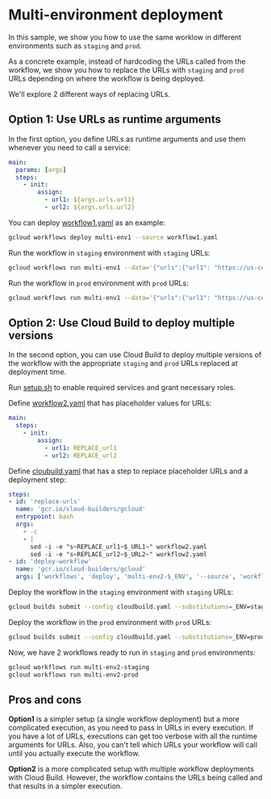 # Multi-environment deployment

In this sample, we show you how to use the same worklow in different
environments such as `staging` and `prod`.

As a concrete example, instead of hardcoding the URLs called from the workflow,
we show you how to replace the URLs with `staging` and `prod` URLs depending on
where the workflow is being deployed.

We'll explore 2 different ways of replacing URLs.

## Option 1: Use URLs as runtime arguments

In the first option, you define URLs as runtime arguments and use them whenever
you need to call a service:

```yaml
main:
  params: [args]
  steps:
    - init:
        assign:
          - url1: ${args.urls.url1}
          - url2: ${args.urls.url2}
```

You can deploy [workflow1.yaml](workflow1.yaml) as an example:

```sh
gcloud workflows deploy multi-env1 --source workflow1.yaml
```

Run the workflow in `staging` environment with `staging` URLs:

```sh
gcloud workflows run multi-env1 --data='{"urls":{"url1": "https://us-central1-projectid.cloudfunctions.net/func1-staging", "url2": "https://us-central1-projectid.cloudfunctions.net/func2-staging"}}'
```

Run the workflow in `prod` environment with `prod` URLs:

```sh
gcloud workflows run multi-env1 --data='{"urls":{"url1": "https://us-central1-projectid.cloudfunctions.net/func1-prod", "url2": "https://us-central1-projectid.cloudfunctions.net/func2-prod"}}'
```

## Option 2: Use Cloud Build to deploy multiple versions

In the second option, you can use Cloud Build to deploy multiple versions of the
workflow with the appropriate `staging` and `prod` URLs replaced at
deployment time.

Run [setup.sh](setup.sh) to enable required services and grant necessary roles.

Define [workflow2.yaml](workflow2.yaml) that has placeholder values for URLs:

```yaml
main:
  steps:
    - init:
        assign:
          - url1: REPLACE_url1
          - url2: REPLACE_url2
```

Define [cloubuild.yaml](cloudbuild.yaml) that has a step to replace placeholder
URLs and a deployment step:

```yaml
steps:
- id: 'replace-urls'
  name: 'gcr.io/cloud-builders/gcloud'
  entrypoint: bash
  args:
    - -c
    - |
      sed -i -e "s~REPLACE_url1~$_URL1~" workflow2.yaml
      sed -i -e "s~REPLACE_url2~$_URL2~" workflow2.yaml
- id: 'deploy-workflow'
  name: 'gcr.io/cloud-builders/gcloud'
  args: ['workflows', 'deploy', 'multi-env2-$_ENV', '--source', 'workflow2.yaml']
```

Deploy the workflow in the `staging` environment with `staging` URLs:

```sh
gcloud builds submit --config cloudbuild.yaml --substitutions=_ENV=staging,_URL1="https://us-central1-projectid.cloudfunctions.net/func1-staging",_URL2="https://us-central1-projectid.cloudfunctions.net/func2-staging"
```

Deploy the workflow in the `prod` environment with `prod` URLs:

```sh
gcloud builds submit --config cloudbuild.yaml --substitutions=_ENV=prod,_URL1="https://us-central1-projectid.cloudfunctions.net/func1-prod",_URL2="https://us-central1-projectid.cloudfunctions.net/func2-prod"
```

Now, we have 2 workflows ready to run in `staging` and `prod` environments:

```sh
gcloud workflows run multi-env2-staging
gcloud workflows run multi-env2-prod
```

## Pros and cons

**Option1** is a simpler setup (a single workflow deployment) but a more complicated
execution, as you need to pass in URLs in every execution. If you have a lot of
URLs, executions can get too verbose with all the runtime arguments for URLs.
Also, you can't tell which URLs your workflow will call until you actually execute the
workflow.

**Option2** is a more complicated setup with multiple workflow deployments with
Cloud Build. However, the workflow contains the URLs being called and that
results in a simpler execution.
